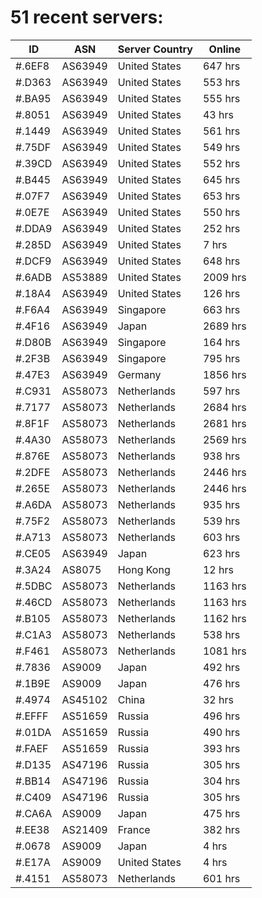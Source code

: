 # 51 recent servers:

| ID | ASN | Server Country | Online |
| ------ | ------ | ------ | ------ |
| #.6EF8 | AS63949 | United States | 647 hrs |
| #.D363 | AS63949 | United States | 553 hrs |
| #.BA95 | AS63949 | United States | 555 hrs |
| #.8051 | AS63949 | United States | 43 hrs |
| #.1449 | AS63949 | United States | 561 hrs |
| #.75DF | AS63949 | United States | 549 hrs |
| #.39CD | AS63949 | United States | 552 hrs |
| #.B445 | AS63949 | United States | 645 hrs |
| #.07F7 | AS63949 | United States | 653 hrs |
| #.0E7E | AS63949 | United States | 550 hrs |
| #.DDA9 | AS63949 | United States | 252 hrs |
| #.285D | AS63949 | United States | 7 hrs |
| #.DCF9 | AS63949 | United States | 648 hrs |
| #.6ADB | AS53889 | United States | 2009 hrs |
| #.18A4 | AS63949 | United States | 126 hrs |
| #.F6A4 | AS63949 | Singapore | 663 hrs |
| #.4F16 | AS63949 | Japan | 2689 hrs |
| #.D80B | AS63949 | Singapore | 164 hrs |
| #.2F3B | AS63949 | Singapore | 795 hrs |
| #.47E3 | AS63949 | Germany | 1856 hrs |
| #.C931 | AS58073 | Netherlands | 597 hrs |
| #.7177 | AS58073 | Netherlands | 2684 hrs |
| #.8F1F | AS58073 | Netherlands | 2681 hrs |
| #.4A30 | AS58073 | Netherlands | 2569 hrs |
| #.876E | AS58073 | Netherlands | 938 hrs |
| #.2DFE | AS58073 | Netherlands | 2446 hrs |
| #.265E | AS58073 | Netherlands | 2446 hrs |
| #.A6DA | AS58073 | Netherlands | 935 hrs |
| #.75F2 | AS58073 | Netherlands | 539 hrs |
| #.A713 | AS58073 | Netherlands | 603 hrs |
| #.CE05 | AS63949 | Japan | 623 hrs |
| #.3A24 | AS8075 | Hong Kong | 12 hrs |
| #.5DBC | AS58073 | Netherlands | 1163 hrs |
| #.46CD | AS58073 | Netherlands | 1163 hrs |
| #.B105 | AS58073 | Netherlands | 1162 hrs |
| #.C1A3 | AS58073 | Netherlands | 538 hrs |
| #.F461 | AS58073 | Netherlands | 1081 hrs |
| #.7836 | AS9009 | Japan | 492 hrs |
| #.1B9E | AS9009 | Japan | 476 hrs |
| #.4974 | AS45102 | China | 32 hrs |
| #.EFFF | AS51659 | Russia | 496 hrs |
| #.01DA | AS51659 | Russia | 490 hrs |
| #.FAEF | AS51659 | Russia | 393 hrs |
| #.D135 | AS47196 | Russia | 305 hrs |
| #.BB14 | AS47196 | Russia | 304 hrs |
| #.C409 | AS47196 | Russia | 305 hrs |
| #.CA6A | AS9009 | Japan | 475 hrs |
| #.EE38 | AS21409 | France | 382 hrs |
| #.0678 | AS9009 | Japan | 4 hrs |
| #.E17A | AS9009 | United States | 4 hrs |
| #.4151 | AS58073 | Netherlands | 601 hrs |

